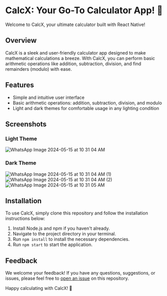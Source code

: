 # CalcX: Your Go-To Calculator App! 🌟

Welcome to CalcX, your ultimate calculator built with React Native!

## Overview

CalcX is a sleek and user-friendly calculator app designed to make mathematical calculations a breeze. With CalcX, you can perform basic arithmetic operations like addition, subtraction, division, and find remainders (modulo) with ease.

## Features

- Simple and intuitive user interface
- Basic arithmetic operations: addition, subtraction, division, and modulo
- Light and dark themes for comfortable usage in any lighting condition

## Screenshots

### Light Theme
![WhatsApp Image 2024-05-15 at 10 31 04 AM](https://github.com/mateen27/CalcX/assets/136830885/a84fa0fe-564c-459a-aec8-269d756cb714)

### Dark Theme
![WhatsApp Image 2024-05-15 at 10 31 04 AM (1)](https://github.com/mateen27/CalcX/assets/136830885/484de1e3-0e24-4899-a6ad-1fbd8391af4e)
![WhatsApp Image 2024-05-15 at 10 31 04 AM (2)](https://github.com/mateen27/CalcX/assets/136830885/86918823-c758-48e9-a07a-3ffc1d03d7c4)
![WhatsApp Image 2024-05-15 at 10 31 05 AM](https://github.com/mateen27/CalcX/assets/136830885/8861a034-d27b-41d4-94b1-46744c6094c4)


## Installation

To use CalcX, simply clone this repository and follow the installation instructions below:

1. Install Node.js and npm if you haven't already.
2. Navigate to the project directory in your terminal.
3. Run `npm install` to install the necessary dependencies.
4. Run `npm start` to start the application.

## Feedback

We welcome your feedback! If you have any questions, suggestions, or issues, please feel free to [open an issue](https://github.com/mateen27/CalcX/issues/new) on this repository.

Happy calculating with CalcX! 🚀
